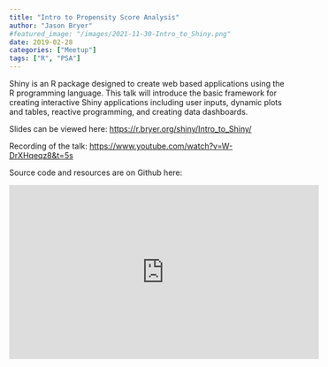 ```yaml
---
title: "Intro to Propensity Score Analysis"
author: "Jason Bryer"
#featured_image: "/images/2021-11-30-Intro_to_Shiny.png"
date: 2019-02-28
categories: ["Meetup"]
tags: ["R", "PSA"]
---
```


Shiny is an R package designed to create web based applications using the R programming language. This talk will introduce the basic framework for creating interactive Shiny applications including user inputs, dynamic plots and tables, reactive programming, and creating data dashboards.

Slides can be viewed here: https://r.bryer.org/shiny/Intro_to_Shiny/

Recording of the talk: https://www.youtube.com/watch?v=W-DrXHqeqz8&t=5s

Source code and resources are on Github here: 

<iframe width="560" height="315" src="https://www.youtube.com/embed/W-DrXHqeqz8" title="YouTube video player" frameborder="0" allow="accelerometer; autoplay; clipboard-write; encrypted-media; gyroscope; picture-in-picture" allowfullscreen></iframe>

